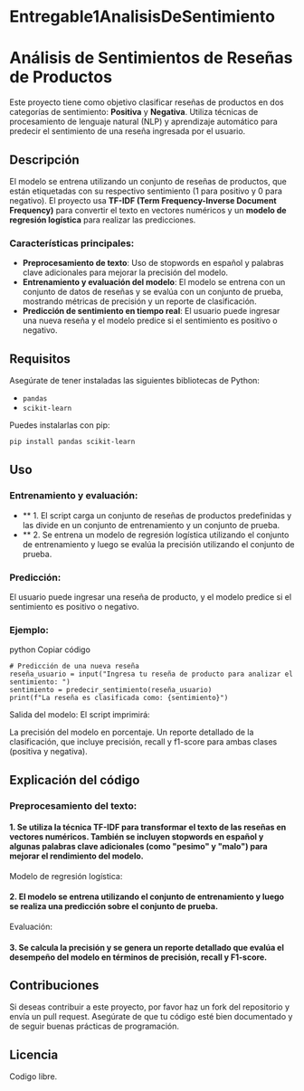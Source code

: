 # Entregable1AnalisisDeSentimiento

# Análisis de Sentimientos de Reseñas de Productos

Este proyecto tiene como objetivo clasificar reseñas de productos en dos categorías de sentimiento: **Positiva** y **Negativa**. Utiliza técnicas de procesamiento de lenguaje natural (NLP) y aprendizaje automático para predecir el sentimiento de una reseña ingresada por el usuario.

## Descripción

El modelo se entrena utilizando un conjunto de reseñas de productos, que están etiquetadas con su respectivo sentimiento (1 para positivo y 0 para negativo). El proyecto usa **TF-IDF (Term Frequency-Inverse Document Frequency)** para convertir el texto en vectores numéricos y un **modelo de regresión logística** para realizar las predicciones.

### Características principales:
- **Preprocesamiento de texto**: Uso de stopwords en español y palabras clave adicionales para mejorar la precisión del modelo.
- **Entrenamiento y evaluación del modelo**: El modelo se entrena con un conjunto de datos de reseñas y se evalúa con un conjunto de prueba, mostrando métricas de precisión y un reporte de clasificación.
- **Predicción de sentimiento en tiempo real**: El usuario puede ingresar una nueva reseña y el modelo predice si el sentimiento es positivo o negativo.

## Requisitos

Asegúrate de tener instaladas las siguientes bibliotecas de Python:

- `pandas`
- `scikit-learn`

Puedes instalarlas con pip:

```bash
pip install pandas scikit-learn

```
## Uso
### Entrenamiento y evaluación:
- ** 1. El script carga un conjunto de reseñas de productos predefinidas y las divide en un conjunto de entrenamiento y un conjunto de prueba.
- ** 2. Se entrena un modelo de regresión logística utilizando el conjunto de entrenamiento y luego se evalúa la precisión utilizando el conjunto de prueba.
### Predicción:
El usuario puede ingresar una reseña de producto, y el modelo predice si el sentimiento es positivo o negativo.

### Ejemplo:
python
Copiar código
```
# Predicción de una nueva reseña
reseña_usuario = input("Ingresa tu reseña de producto para analizar el sentimiento: ")
sentimiento = predecir_sentimiento(reseña_usuario)
print(f"La reseña es clasificada como: {sentimiento}")
```
Salida del modelo:
El script imprimirá:

La precisión del modelo en porcentaje.
Un reporte detallado de la clasificación, que incluye precisión, recall y f1-score para ambas clases (positiva y negativa).

## Explicación del código
### Preprocesamiento del texto:

#### 1. Se utiliza la técnica TF-IDF para transformar el texto de las reseñas en vectores numéricos. También se incluyen stopwords en español y algunas palabras clave adicionales (como "pesimo" y "malo") para mejorar el rendimiento del modelo.
Modelo de regresión logística:

#### 2. El modelo se entrena utilizando el conjunto de entrenamiento y luego se realiza una predicción sobre el conjunto de prueba.
Evaluación:

#### 3. Se calcula la precisión y se genera un reporte detallado que evalúa el desempeño del modelo en términos de precisión, recall y F1-score.

## Contribuciones
Si deseas contribuir a este proyecto, por favor haz un fork del repositorio y envía un pull request. Asegúrate de que tu código esté bien documentado y de seguir buenas prácticas de programación.

## Licencia
Codigo libre.
